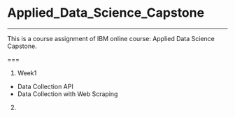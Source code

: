 # Applied_Data_Science_Capstone

---

This is a course assignment of IBM online course: Applied Data Science Capstone.

===

1. Week1
  - Data Collection API
  - Data Collection with Web Scraping
2. 
